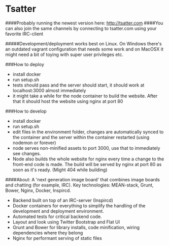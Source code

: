 
Tsatter
=======
####Probably running the newest version here: http://tsatter.com
####You can also join the same channels by connecting to tsatter.com using your favorite IRC-client


#####Development/deployment works best on Linux. On Windows there's an outdated vagrant configuration that needs some work and on MacOSX it might need a bit of toying with super user privileges etc.

###How to deploy
- install docker
- run setup.sh
- tests should pass and the server should start, it should work at localhost:3000 almost immediately
- it might take a while for the node container to build the website. After that it should host the website using nginx at port 80

###How to develop
- install docker
- run setup.sh
- edit files in the environment folder, changes are automatically synced to the container and the server within the container restarted (using nodemon or forever)
- node serves non-minified assets to port 3000, use that to immediately see changes.
- Node also builds the whole website for nginx every time a change to the front-end code is made. The build will be served by nginx at port 80 as soon as it's ready. (Might 404 while building)

####About:
A  'next generation image board' that combines image boards and chatting (for example, IRC). Key technologies: MEAN-stack, Grunt, Bower, Nginx, Docker, Inspircd.

- Backend built on top of an IRC-server (Inspircd)
- Docker containers for everything to simplify the handling of the development and deployment environment.
- Automated tests for critical backend code.
- Layout and look using Twitter Bootstrap and Flat UI
- Grunt and Bower for library installs, code minification, wiring dependencies where they belong
- Nginx for performant serving of static files

